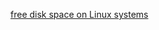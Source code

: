 [free disk space on Linux systems](https://www.techrepublic.com/article/how-to-free-disk-space-on-linux-systems/)
